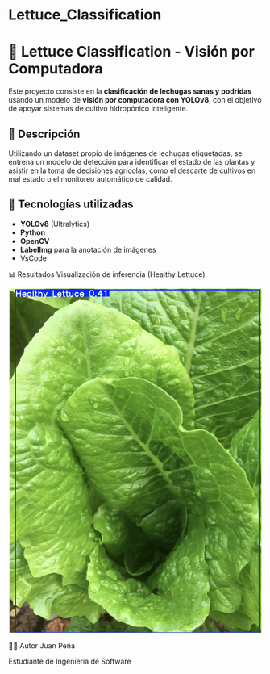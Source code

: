 # Lettuce_Classification

# 🥬 Lettuce Classification - Visión por Computadora

Este proyecto consiste en la **clasificación de lechugas sanas y podridas** usando un modelo de **visión por computadora con YOLOv8**, con el objetivo de apoyar sistemas de cultivo hidropónico inteligente.

## 📸 Descripción

Utilizando un dataset propio de imágenes de lechugas etiquetadas, se entrena un modelo de detección para identificar el estado de las plantas y asistir en la toma de decisiones agrícolas, como el descarte de cultivos en mal estado o el monitoreo automático de calidad.

## 🚀 Tecnologías utilizadas

- **YOLOv8** (Ultralytics)
- **Python**
- **OpenCV**
- **LabelImg** para la anotación de imágenes
- VsCode

📊 Resultados
Visualización de inferencia (Healthy Lettuce):

<p align="center"> <img src="predicciones/prediccion_20250521_103848.jpg" alt="Ejemplo de predicción" width="500"/> </p>

🙋‍♂️ Autor
Juan Peña

Estudiante de Ingeniería de Software
